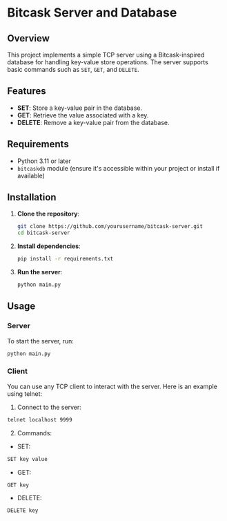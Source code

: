 # Bitcask Server and Database

## Overview

This project implements a simple TCP server using a Bitcask-inspired database for handling key-value store operations. The server supports basic commands such as `SET`, `GET`, and `DELETE`.

## Features

- **SET**: Store a key-value pair in the database.
- **GET**: Retrieve the value associated with a key.
- **DELETE**: Remove a key-value pair from the database.

## Requirements

- Python 3.11 or later
- `bitcaskdb` module (ensure it's accessible within your project or install if available)

## Installation

1. **Clone the repository**:
    ```sh
    git clone https://github.com/yourusername/bitcask-server.git
    cd bitcask-server
    ```

2. **Install dependencies**:
    ```sh
    pip install -r requirements.txt
    ```

3. **Run the server**:
    ```sh
    python main.py
    ```

## Usage

### Server

To start the server, run:
```sh
python main.py
```

### Client
You can use any TCP client to interact with the server. Here is an example using telnet:

1. Connect to the server:
```sh
telnet localhost 9999
```

2. Commands:

- SET:
```sh
SET key value
```

- GET:
```sh
GET key
```

- DELETE:
```sh
DELETE key
```